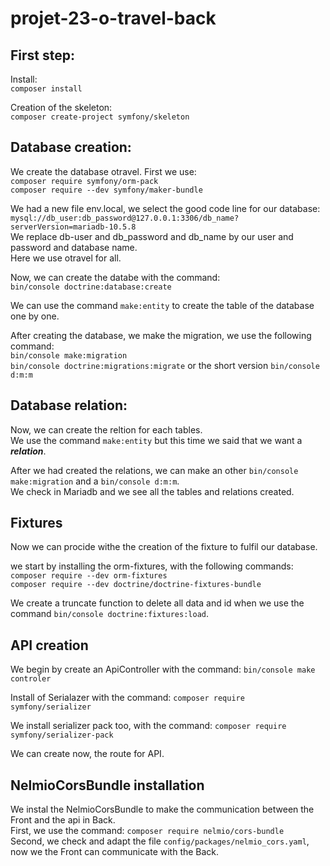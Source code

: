 # projet-23-o-travel-back

## First step:

Install:  
```composer install```

Creation of the skeleton:  
```composer create-project symfony/skeleton```

## Database creation:

We create the database otravel.
First we use:   
```composer require symfony/orm-pack```  
```composer require --dev symfony/maker-bundle```

We had a new file env.local, we select the good code line for our database:  
```mysql://db_user:db_password@127.0.0.1:3306/db_name?serverVersion=mariadb-10.5.8```  
We replace db-user and db_password and db_name by our user and password and database name.  
Here we use otravel for all.

Now, we can create the databe with the command:  
```bin/console doctrine:database:create```

We can use the command ```make:entity``` to create the table of the database one by one.  

After creating the database, we make the migration, we use the following command:  
```bin/console make:migration```  
```bin/console doctrine:migrations:migrate``` or the short version ```bin/console d:m:m```  

## Database relation:

Now, we can create the reltion for each tables.  
We use the command ```make:entity``` but this time we said that we want a ***relation***.  

After we had created the relations, we can make an other ```bin/console make:migration``` and a ```bin/console d:m:m```.  
We check in Mariadb and we see all the tables and relations created.  

## Fixtures  

Now we can procide withe the creation of the fixture to fulfil our database.  

we start by installing the orm-fixtures, with the following commands:  
```composer require --dev orm-fixtures```  
```composer require --dev doctrine/doctrine-fixtures-bundle```  

We create a truncate function to delete all data and id when we use the command ```bin/console doctrine:fixtures:load```.  

## API creation  

We begin by create an ApiController with the command: ```bin/console make controler```  

Install of Serialazer with the command: ```composer require symfony/serializer```  

We install serializer pack too, with the command: ```composer require symfony/serializer-pack```  

We can create now, the route for API.  

## NelmioCorsBundle installation  

We instal the NelmioCorsBundle to make the communication between the Front and the api in Back.  
First, we use the command: ```composer require nelmio/cors-bundle```  
Second, we check and adapt the file ```config/packages/nelmio_cors.yaml```, now we the Front can communicate with the Back.  